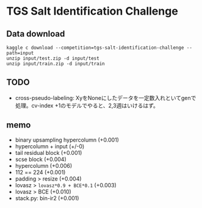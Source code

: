 # TGS Salt Identification Challenge

## Data download

    kaggle c download --competition=tgs-salt-identification-challenge --path=input
    unzip input/test.zip -d input/test
    unzip input/train.zip -d input/train

## TODO

- cross-pseudo-labeling: XyをNoneにしたデータを一定数入れといてgenで処理。cv-index +1のモデルでやると、2,3週はいけるはず。


## memo

- binary upsampling hypercolumn (+0.001)
- hypercolumn + input (+/-0)
- tail residual block (+0.001)
- scse block (+0.004)
- hypercolumn (+0.006)
- 112 == 224 (+0.001)
- padding > resize (+0.004)
- lovasz > `lovasz*0.9 + BCE*0.1` (+0.003)
- lovasz > BCE (+0.010)
- stack.py: bin-ir2 (+0.001)


